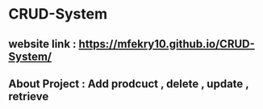 # CRUD-System

## website link : https://mfekry10.github.io/CRUD-System/

## About Project : Add prodcuct , delete , update , retrieve
